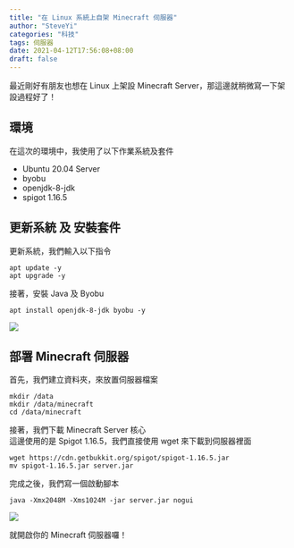 ```yaml
---
title: "在 Linux 系統上自架 Minecraft 伺服器"
author: "SteveYi"
categories: "科技"
tags: 伺服器
date: 2021-04-12T17:56:08+08:00
draft: false
---
```


最近剛好有朋友也想在 Linux 上架設 Minecraft Server，那這邊就稍微寫一下架設過程好了！

## 環境

在這次的環境中，我使用了以下作業系統及套件

* Ubuntu 20.04 Server
* byobu
* openjdk-8-jdk
* spigot 1.16.5

## 更新系統 及 安裝套件

更新系統，我們輸入以下指令
```
apt update -y
apt upgrade -y
```

接著，安裝 Java 及 Byobu
```
apt install openjdk-8-jdk byobu -y
```

![](https://static-a1.steveyi.net/media/blog/hosting-a-minecraft-server-on-linux-01.png)

## 部署 Minecraft 伺服器

首先，我們建立資料夾，來放置伺服器檔案
```
mkdir /data
mkdir /data/minecraft
cd /data/minecraft
```

接著，我們下載 Minecraft Server 核心  
這邊使用的是 Spigot 1.16.5，我們直接使用 wget 來下載到伺服器裡面
```
wget https://cdn.getbukkit.org/spigot/spigot-1.16.5.jar
mv spigot-1.16.5.jar server.jar
```

完成之後，我們寫一個啟動腳本
```
java -Xmx2048M -Xms1024M -jar server.jar nogui
```

![](https://static-a1.steveyi.net/media/blog/hosting-a-minecraft-server-on-linux-02.png)

就開啟你的 Minecraft 伺服器囉！
